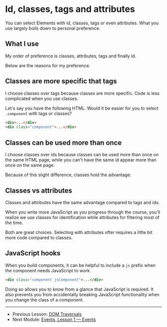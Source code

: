 # Id, classes, tags and attributes

You can select Elements with id, classes, tags or even attributes. What you use largely boils down to personal preference.

## What I use

My order of preference is classes, attributes, tags and finally id.

Below are the reasons for my preference.

## Classes are more specific that tags

I choose classes over tags because classes are more specific. Code is less complicated when you use classes.

Let's say you have the following HTML. Would it be easier for you to select `.component` with tags or classes?

```html
<div>...</div>
<div class="component">...</div>
```

## Classes can be used more than once

I choose classes over ids because classes can be used more than once on the same HTML page, while you can't have the same id appear more than once on the same page.

Because of this slight difference, classes hold the advantage.

## Classes vs attributes

Classes and attributes have the same advantage compared to tags and ids.

When you write more JavaScript as you progress through the course, you'll realize we use classes for identification while attributes for filtering most of the time.

Both are great choices. Selecting with attributes ofter requires a little bit more code compared to classes.

## JavaScript hooks

When you build components, it can be helpful to include a `js` prefix when the component needs JavaScript to work.

```html
<div class="component jsComponent">...</div>
```

Doing so allows you to know from a glance that JavaScript is required. It also prevents you from accidentally breaking JavaScript functionality when you change the class of a component.

---

- Previous Lesson: [DOM Traversals](09.dom-traversals.md)
- Next Module: [Events, Lesson 1 — Events](../04.events/01.events.md)